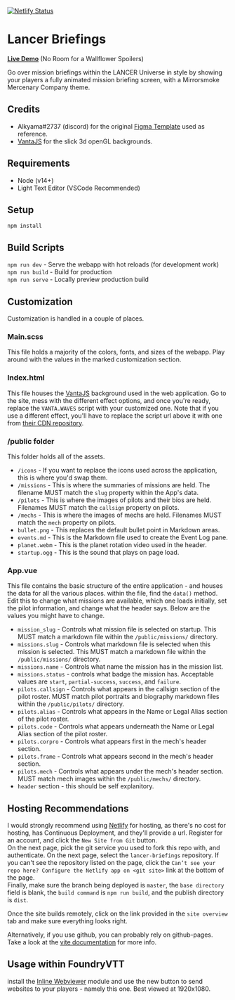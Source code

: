 [![Netlify Status](https://api.netlify.com/api/v1/badges/b91f054d-b0b1-473d-93ce-c66109151985/deploy-status)](https://app.netlify.com/sites/classy-pastelito-05fbb4/deploys)

# Lancer Briefings

**[Live Demo](https://lancer.kuenaimaku.com/)** (No Room for a Wallflower Spoilers)

Go over mission briefings within the LANCER Universe in style by showing your players a fully animated mission briefing screen, with a Mirrorsmoke Mercenary Company theme.

## Credits

* Alkyama#2737 (discord) for the original [Figma Template](figma.com/community/file/983540597915480981) used as reference.
* [VantaJS](https://www.vantajs.com/) for the slick 3d openGL backgrounds.

## Requirements
- Node (v14+)
- Light Text Editor (VSCode Recommended)
## Setup

`npm install`

## Build Scripts

`npm run dev` - Serve the webapp with hot reloads (for development work)  
`npm run build` - Build for production  
`npm run serve` - Locally preview production build

## Customization
Customization is handled in a couple of places.

### Main.scss
This file holds a majority of the colors, fonts, and sizes of the webapp. Play around with the values in the marked customization section.

### Index.html
This file houses the [VantaJS](https://www.vantajs.com/) background used in the web application. Go to the site, mess with the different effect options, and once you're ready, replace the `VANTA.WAVES` script with your customized one. Note that if you use a different effect, you'll have to replace the script url above it with one from [their CDN repository](https://cdn.jsdelivr.net/npm/vanta@latest/dist/).

### /public folder
This folder holds all of the assets.

- `/icons` - If you want to replace the icons used across the application, this is where you'd swap them.
- `/missions` - This is where the summaries of missions are held. The filename MUST match the `slug` property within the App's data.
- `/pilots` - This is where the images of pilots and their bios are held. Filenames MUST match the `callsign` property on pilots.
- `/mechs` - This is where the images of mechs are held. Filenames MUST match the `mech` property on pilots.
- `bullet.png` - This replaces the default bullet point in Markdown areas.
- `events.md` - This is the Markdown file used to create the Event Log pane.
- `planet.webm` - This is the planet rotation video used in the header.
- `startup.ogg` - This is the sound that plays on page load.

### App.vue
This file contains the basic structure of the entire application - and houses the data for all the various places. within the file, find the `data()` method. Edit this to change what missions are available, which one loads initially, set the pilot information, and change what the header says. Below are the values you might have to change.

- `mission_slug` - Controls what mission file is selected on startup. This MUST match a markdown file within the `/public/missions/` directory.
- `missions.slug` - Controls what markdown file is selected when this mission is selected. This MUST match a markdown file within the `/public/missions/` directory.
- `missions.name` - Controls what name the mission has in the mission list.
- `missions.status` - controls what badge the mission has. Acceptable values are `start`, `partial-success`, `success`, and `failure`. 
- `pilots.callsign` - Controls what appears in the callsign section of the pilot roster. MUST match pilot portraits and biography markdown files within the `/public/pilots/` directory.
- `pilots.alias` - Controls what appears in the Name or Legal Alias section of the pilot roster.
- `pilots.code` - Controls what appears underneath the Name or Legal Alias section of the pilot roster.
- `pilots.corpro` - Controls what appears first in the mech's header section.
- `pilots.frame` - Controls what appears second in the mech's header section.
- `pilots.mech` - Controls what appears under the mech's header section. MUST match mech images within the `/public/mechs/` directory.
- `header` section - this should be self explanitory.

## Hosting Recommendations

I would strongly recommend using [Netlify](https://www.netlify.com/) for hosting, as there's no cost for hosting, has Continuous Deployment, and they'll provide a url. Register for an account, and click the `New Site from Git` button.  
On the next page, pick the git service you used to fork this repo with, and authenticate. On the next page, select the `lancer-briefings` repository. If you can't see the repository listed on the page, click the `Can’t see your repo here? Configure the Netlify app on <git site>` link at the bottom of the page.  
Finally, make sure the branch being deployed is `master`, the `base directory` field is blank, the `build command` is `npm run build`, and the publish directory is `dist`. 

Once the site builds remotely, click on the link provided in the `site overview` tab and make sure everything looks right.

Alternatively, if you use github, you can probably rely on github-pages. Take a look at the [vite documentation](https://vitejs.dev/guide/static-deploy.html#github-pages) for more info.

## Usage within FoundryVTT

install the [Inline Webviewer](https://foundryvtt.com/packages/inlinewebviewer) module and use the new button to send websites to your players - namely this one. Best viewed at 1920x1080.

